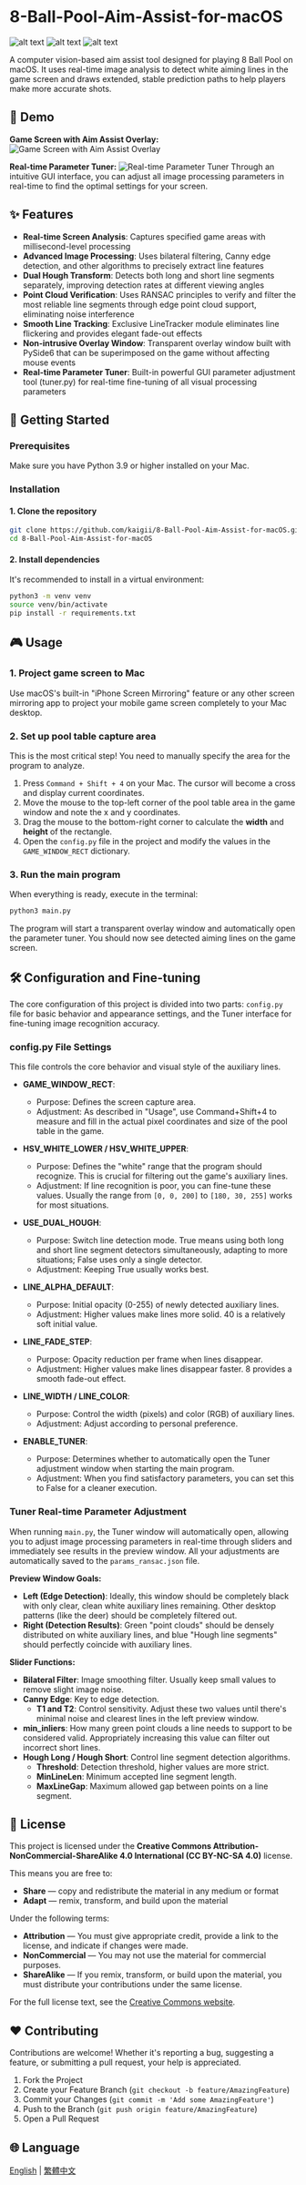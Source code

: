 # 8-Ball-Pool-Aim-Assist-for-macOS

![alt text](https://img.shields.io/badge/macOS-12.0%2B-blue)
![alt text](https://img.shields.io/badge/Python-3.9%2B-green)
![alt text](https://img.shields.io/badge/License-CC%20BY--NC--SA%204.0-lightgrey.svg)

A computer vision-based aim assist tool designed for playing 8 Ball Pool on macOS. It uses real-time image analysis to detect white aiming lines in the game screen and draws extended, stable prediction paths to help players make more accurate shots.

## 📸 Demo

**Game Screen with Aim Assist Overlay:**
![Game Screen with Aim Assist Overlay](https://github.com/user-attachments/assets/235f035f-c62a-4296-b3be-0e59e63aa2ff)

**Real-time Parameter Tuner:**
![Real-time Parameter Tuner](https://github.com/user-attachments/assets/2466d522-b804-441a-806f-cc8960a21d72)
Through an intuitive GUI interface, you can adjust all image processing parameters in real-time to find the optimal settings for your screen.

## ✨ Features

- **Real-time Screen Analysis**: Captures specified game areas with millisecond-level processing
- **Advanced Image Processing**: Uses bilateral filtering, Canny edge detection, and other algorithms to precisely extract line features
- **Dual Hough Transform**: Detects both long and short line segments separately, improving detection rates at different viewing angles
- **Point Cloud Verification**: Uses RANSAC principles to verify and filter the most reliable line segments through edge point cloud support, eliminating noise interference
- **Smooth Line Tracking**: Exclusive LineTracker module eliminates line flickering and provides elegant fade-out effects
- **Non-intrusive Overlay Window**: Transparent overlay window built with PySide6 that can be superimposed on the game without affecting mouse events
- **Real-time Parameter Tuner**: Built-in powerful GUI parameter adjustment tool (tuner.py) for real-time fine-tuning of all visual processing parameters

## 🚀 Getting Started

### Prerequisites
Make sure you have Python 3.9 or higher installed on your Mac.

### Installation

#### 1. Clone the repository
```bash
git clone https://github.com/kaigii/8-Ball-Pool-Aim-Assist-for-macOS.git
cd 8-Ball-Pool-Aim-Assist-for-macOS
```

#### 2. Install dependencies
It's recommended to install in a virtual environment:
```bash
python3 -m venv venv
source venv/bin/activate
pip install -r requirements.txt
```

## 🎮 Usage

### 1. Project game screen to Mac
Use macOS's built-in "iPhone Screen Mirroring" feature or any other screen mirroring app to project your mobile game screen completely to your Mac desktop.

### 2. Set up pool table capture area
This is the most critical step! You need to manually specify the area for the program to analyze.

1. Press `Command + Shift + 4` on your Mac. The cursor will become a cross and display current coordinates.
2. Move the mouse to the top-left corner of the pool table area in the game window and note the x and y coordinates.
3. Drag the mouse to the bottom-right corner to calculate the **width** and **height** of the rectangle.
4. Open the `config.py` file in the project and modify the values in the `GAME_WINDOW_RECT` dictionary.

### 3. Run the main program
When everything is ready, execute in the terminal:
```bash
python3 main.py
```

The program will start a transparent overlay window and automatically open the parameter tuner. You should now see detected aiming lines on the game screen.

## 🛠️ Configuration and Fine-tuning

The core configuration of this project is divided into two parts: `config.py` file for basic behavior and appearance settings, and the Tuner interface for fine-tuning image recognition accuracy.

### config.py File Settings
This file controls the core behavior and visual style of the auxiliary lines.

- **GAME_WINDOW_RECT**:
  - Purpose: Defines the screen capture area.
  - Adjustment: As described in "Usage", use Command+Shift+4 to measure and fill in the actual pixel coordinates and size of the pool table in the game.

- **HSV_WHITE_LOWER / HSV_WHITE_UPPER**:
  - Purpose: Defines the "white" range that the program should recognize. This is crucial for filtering out the game's auxiliary lines.
  - Adjustment: If line recognition is poor, you can fine-tune these values. Usually the range from `[0, 0, 200]` to `[180, 30, 255]` works for most situations.

- **USE_DUAL_HOUGH**:
  - Purpose: Switch line detection mode. True means using both long and short line segment detectors simultaneously, adapting to more situations; False uses only a single detector.
  - Adjustment: Keeping True usually works best.

- **LINE_ALPHA_DEFAULT**:
  - Purpose: Initial opacity (0-255) of newly detected auxiliary lines.
  - Adjustment: Higher values make lines more solid. 40 is a relatively soft initial value.

- **LINE_FADE_STEP**:
  - Purpose: Opacity reduction per frame when lines disappear.
  - Adjustment: Higher values make lines disappear faster. 8 provides a smooth fade-out effect.

- **LINE_WIDTH / LINE_COLOR**:
  - Purpose: Control the width (pixels) and color (RGB) of auxiliary lines.
  - Adjustment: Adjust according to personal preference.

- **ENABLE_TUNER**:
  - Purpose: Determines whether to automatically open the Tuner adjustment window when starting the main program.
  - Adjustment: When you find satisfactory parameters, you can set this to False for a cleaner execution.

### Tuner Real-time Parameter Adjustment
When running `main.py`, the Tuner window will automatically open, allowing you to adjust image processing parameters in real-time through sliders and immediately see results in the preview window. All your adjustments are automatically saved to the `params_ransac.json` file.

**Preview Window Goals:**
- **Left (Edge Detection)**: Ideally, this window should be completely black with only clear, clean white auxiliary lines remaining. Other desktop patterns (like the deer) should be completely filtered out.
- **Right (Detection Results)**: Green "point clouds" should be densely distributed on white auxiliary lines, and blue "Hough line segments" should perfectly coincide with auxiliary lines.

**Slider Functions:**
- **Bilateral Filter**: Image smoothing filter. Usually keep small values to remove slight image noise.
- **Canny Edge**: Key to edge detection.
  - **T1 and T2**: Control sensitivity. Adjust these two values until there's minimal noise and clearest lines in the left preview window.
- **min_inliers**: How many green point clouds a line needs to support to be considered valid. Appropriately increasing this value can filter out incorrect short lines.
- **Hough Long / Hough Short**: Control line segment detection algorithms.
  - **Threshold**: Detection threshold, higher values are more strict.
  - **MinLineLen**: Minimum accepted line segment length.
  - **MaxLineGap**: Maximum allowed gap between points on a line segment.

## 📄 License

This project is licensed under the **Creative Commons Attribution-NonCommercial-ShareAlike 4.0 International (CC BY-NC-SA 4.0)** license.

This means you are free to:
- **Share** — copy and redistribute the material in any medium or format
- **Adapt** — remix, transform, and build upon the material

Under the following terms:
- **Attribution** — You must give appropriate credit, provide a link to the license, and indicate if changes were made.
- **NonCommercial** — You may not use the material for commercial purposes.
- **ShareAlike** — If you remix, transform, or build upon the material, you must distribute your contributions under the same license.

For the full license text, see the [Creative Commons website](https://creativecommons.org/licenses/by-nc-sa/4.0/).

## ❤️ Contributing

Contributions are welcome! Whether it's reporting a bug, suggesting a feature, or submitting a pull request, your help is appreciated.

1. Fork the Project
2. Create your Feature Branch (`git checkout -b feature/AmazingFeature`)
3. Commit your Changes (`git commit -m 'Add some AmazingFeature'`)
4. Push to the Branch (`git push origin feature/AmazingFeature`)
5. Open a Pull Request

## 🌐 Language

[English](README.md) | [繁體中文](README.zh-TW.md) 